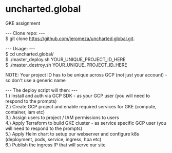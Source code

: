 # uncharted.global
GKE assignment

--- Clone repo: ---    
$ git clone https://github.com/jeromeza/uncharted.global.git. 
  
--- Usage: ---    
$ cd uncharted.global/   
$ ./master_deploy.sh YOUR_UNIQUE_PROJECT_ID_HERE   
$ ./master_destroy.sh YOUR_UNIQUE_PROJECT_ID_HERE   
  
NOTE: Your project ID has to be unique across GCP (not just your account) - so don't use a generic name  
  
--- The deploy script will then: ---   
1.) Install and auth via GCP SDK - as your GCP user (you will need to respond to the prompts)  
2.) Create GCP project and enable required services for GKE (compute, container, iam etc)  
3.) Assign users to project / IAM permissions to users   
4.) Apply Terraform to build GKE cluster - as service specific GCP user (you will need to respond to the prompts)  
5.) Apply Helm chart to setup our webserver and configure k8s (deployment, pods, service, ingress, hpa etc)  
6.) Publish the ingress IP that will serve our site  
